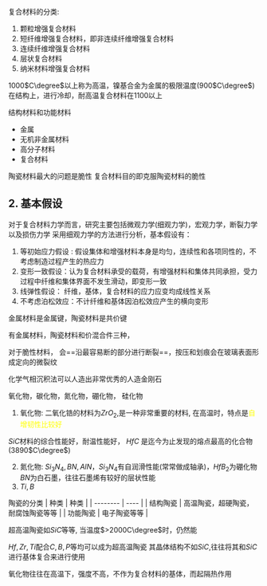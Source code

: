复合材料的分类:  
1. 颗粒增强复合材料
2. 短纤维增强复合材料，即非连续纤维增强复合材料
3. 连续纤维增强复合材料
4. 层状复合材料
5. 纳米材料增强复合材料

1000$C\degree$以上称为高温，镍基合金为金属的极限温度(900$C\degree$)
在结构上，进行冷却，耐高温复合材料在1100以上

结构材料和功能材料

- 金属
- 无机非金属材料
- 高分子材料
- 复合材料

陶瓷材料最大的问题是脆性
复合材料目的即克服陶瓷材料的脆性

## 2. 基本假设
对于复合材料力学而言，研究主要包括微观力学(细观力学)，宏观力学，断裂力学以及损伤力学
采用细观力学的方法进行分析，基本假设有： 
1. 等初始应力假设 : 假设集体和增强材料本身是均匀，连续性和各项同性的，不考虑制造过程产生的热应力
2. 变形一致假设：认为复合材料承受的载荷，有增强材料和集体共同承担，受力过程中纤维和集体界面不发生滑动，即变形一致
3. 线弹性假设： 纤维，基体，复合材料的应力应变均成线性关系
4. 不考虑泊松效应：不计纤维和基体因泊松效应产生的横向变形

金属材料是金属键，陶瓷材料是共价键

有金属材料，陶瓷材料和价混合件三种，

对于脆性材料， 会==沿最容易断的部分进行断裂==，按压和划痕会在玻璃表面形成定向的微裂纹

化学气相沉积法可以人造出非常优秀的人造金刚石

氧化物，碳化物，氮化物，硼化物， 硅化物

1. 氧化物: 二氧化锆的材料为$ZrO_2$,是一种非常重要的材料,  在高温时，特点是<mark style="background: transparent; color: yellow">自增韧性比较好</mark>

$SiC$材料的综合性能好，耐温性能好， $HfC$ 是迄今为止发现的熔点最高的化合物(3890$C\degree$)

2. 氮化物: $Si_3N_4,BN,AlN$，$Si_3N_4$有自润滑性能(常常做成轴承)，$HfB_2$为硼化物   $BN$为白石墨，往往石墨烯有较好的层状性能
3.  $Ti, B$


陶瓷的分类
| 种类     | 种类 |
| -------- | ---- |
| 结构陶瓷 | 高温陶瓷，超硬陶瓷，耐腐蚀陶瓷等等    |
| 功能陶瓷 | 电子陶瓷等等     |

超高温陶瓷如$SiC$等等, 当温度$>2000C\degree$时，仍然能

$Hf,Zr,Ti$配合$C,B,P$等均可以成为超高温陶瓷
其晶体结构不如$SiC$,往往将其和$SiC$进行基体复合来进行使用

氧化物往往在高温下，强度不高，不作为复合材料的基体，而起隔热作用


